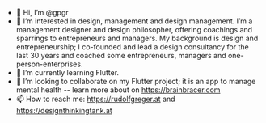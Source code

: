 - 👋 Hi, I’m @gpgr
- 👀 I’m interested in design, management and design management. I’m a management designer and design philosopher, offering coachings and sparrings to entrepreneurs and managers. My background is design and entrepreneurship; I co-founded and lead a design consultancy for the last 30 years and coached some entrepreneurs, managers and one-person-enterprises.
- 🌱 I’m currently learning Flutter.
- 💞️ I’m looking to collaborate on my Flutter project; it is an app to manage mental health -- learn more about on https://brainbracer.com
- 📫 How to reach me: https://rudolfgreger.at and https://designthinkingtank.at

<!---
gpgr/gpgr is a ✨ special ✨ repository because its `README.md` (this file) appears on your GitHub profile.
You can click the Preview link to take a look at your changes.
--->
